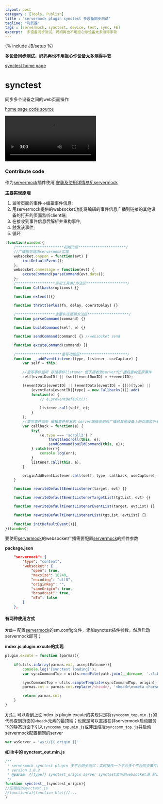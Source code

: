 ```yaml
---
layout: post
category : [Tools, Publish]
title : "servermock plugin synctest 多设备同步测试"
tagline: "利其器"
tags : [servermock, synctest, device, test, sync, FE]
excerpt:  多设备同步测试，妈妈再也不用担心你设备太多测得手软
---
```

{% include JB/setup %}

**多设备同步测试，妈妈再也不用担心你设备太多测得手软**

[synctest home page](http://shalles.github.io/synctest/)

# synctest

同步多个设备之间的web页面操作

[ home page ](http://shalles.github.io/synctest/) 
[ code source ](https://github.com/shalles/synctest)

<video src="http://shalles.github.io/assets/video/synctest/servermock_synctest.mp4" autoplay controls></video>

### Contribute code

作为[servermock](https://github.com/shalles/servermock/blob/master/README.md)插件使用,[安装及使用详情参见servermock](https://www.npmjs.com/package/servermock)

**主要实现原理**<br>

1. 监听页面的事件->编辑事件信息;<br>
2. 用servermock提供的websocket功能将编辑的事件信息广播到链接的其他设备的打开的页面监听client端;<br>
3. 在接收到事件信息后解析并重构事件;<br>
4. 触发该事件;<br>
5. 循环

```js
(function(window){
    /**********************初始化区**********************/
    //广播服务端由servermock实现
    websocket.onopen = function(evt) {
        initDefaultEvent();
    };
    websocket.onmessage = function(evt) {
        excuteCommand(parseCommand(evt.data));
    };
    /******************实用工具类/方法区*******************/
    function Callbacks(options) {}

    function extend(){}

    function throttlePlus(fn, delay, operatDelay) {}
    
    /******************主要实现逻辑方法区*******************/
    function parseCommand(command) {}

    function buildCommand(self, e) {}

    function sendCommand(command) {} //websocket send

    function excuteCommand(command) {}
    
    /*********************重写功能区**********************/
    function __addEventListener(type, listener, useCapture) {
        var self = this;
        
        //重写事件监听 存储事件listener 便于接收到server的广播后重构还原事件
        self[eventDomID] || (self[eventDomID] = ++eventID);

        ((eventData[eventID] || (eventData[eventID] = {}))[type] ||
            (eventData[eventID][type] = new Callbacks())).add(
            function(e) {
                // e.preventDefault();
                
                listener.call(self, e);
            }
        );
        //重写事件监听 编辑事件并发送 server端接收到后广播给其他设备上的页面监听者
        var callback = function(e) {
            try{
                (e.type === 'scroll2') ?
                    throttleScroll(this, e):
                    sendCommand(buildCommand(this, e));
            } catch(err){
                console.log(err);
            }
            listener.call(this, e);
        }

        originAddEventListener.call(self, type, callback, useCapture);
    }

    function rewriteDefaultEventListener(target, evt) {}

    function rewriteDefaultEventListenerTargetList(tgtList, evt) {}

    function rewriteDefaultEventListenerEventList(target, evtList) {}

    function rewriteDefaultEventListenerList(tgtList, evtList) {}
    
    function initDefaultEvent(){}
})(window);

```

要使用[servermock](https://www.npmjs.com/package/servermock)的websocket广播需要配置[servermock](https://www.npmjs.com/package/servermock)的插件参数

**package.json**

```json
    "servermock": {
        "type": "content",
        "websocket": {
            "open": true,
            "maxsize": 10240,
            "encoding": "utf8",
            "originReg": "",
            "sameOrigin": true,
            "broadcast": true,
            "mTm": false
        }
    },
```


#### 有两种使用方式

**`方式一`** 配置[servermock](https://github.com/shalles/servermock/blob/master/README.md)的sm.config文件，添加synctest插件参数，然后启动servermock即可；

**index.js plugin.excute的实现**

```js
plugin.excute = function (parmas){
    
    if(utils.inArray(parmas.ext, acceptExtname)){
        console.log('[synctest loading]');
        var syncCommandTop = utils.readFile(path.join(__dirname, './lib/synccomm_top.min.js'));

        syncCommandTop = utils.simpleTemplate(syncCommandTop, origin);
        parmas.cnt = parmas.cnt.replace(/<head>/, '<head>\n<meta charset="UTF-8">\n<script>' + syncCommandTop + '</script>');

        return parmas.cnt;
    }
}
```

**`方式二`** 可以看到上面index.js plugin.excute的实现只是将`synccomm_top.min.js`的代码查到页面的`<head>`元素的最顶端；也就是可以直接在非servermock启动服务下的静态页面下引入`synccomm_top.min.js`或非压缩版`synccomm_top.js`并启动servermock配置相同的server

```js
var wsServer = 'ws://{{ origin }}'
```

**如lib中的 synctest_out.min.js**

```js
/**
 * servermock synctest plugin 多平台同步测试：实现操作一个平台多个平台同步事件操作
 * version 1.0.2
 * @param  {[type]} synctest_origin server synctest监听的websocket源 默认"127.0.0.1:80"
 */
function synctest__(synctest_origin){
//压缩后的synctest.js
//function(a){function h(a){//... 
}
```


